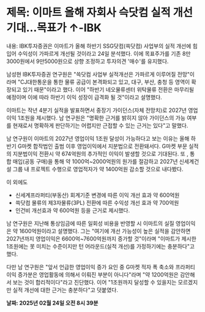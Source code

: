 # **제목: 이마트 올해 자회사 슥닷컴 실적 개선 기대…목표가 ↑-IBK**

  내용: IBK투자증권은 이마트가 올해 하반기 SSG닷컴(쓱닷컴) 사업부의 실적 개선에 힘입어 수익성이 가파르게 개선될 것이라고 24일 분석했다. 이에 목표주가를 기존 8만3000원에서 9만5000원으로 상향 조정하고 투자의견 '매수'를 유지했다.

남성현 IBK투자증권 연구원은 "쓱닷컴 사업부 실적개선은 가파르게 이루어질 전망"이라며 "CJ대한통운을 통한 물류 공급이 본격화되고 있고, 대구, 부산, 충청 등 영역이 확장되고 있기 때문"이라고 했다. 이어 "하반기 네오물류센터 위탁물류 전환은 마무리될 예정이며 이에 따라 하반기 이익 성장이 급격화 될 것"이라고 설명했다.

이마트는 작년 4분기 실적을 발표하면서 중장기 가이던스(자체 전망치)로 2027년 영업이익 1조원을 제시했다. 남 연구원은 "명확한 근거를 밝히지 않아 가이던스의 가능 여부를 현재로서 명확하게 판단하기는 어렵지만 근접할 수 있는 근거는 있다"고 말했다.

남 연구원이 이마트의 2027년 영업이익 1조원 달성이 가능하다고 보는 이유는 올해 하반기 G마켓 합작법인 출범 이후 영업이익에서 지분법으로 전환돼서다. G마켓 부문 실적의 지분법이익 전환시 약 674억원의 추가적인 이익이 발생할 것으로 기대된다. 또 , 통합 매입(공동 구매)을 통해 약 1000억~2000억원의 원가를 절감하고 2027년 신세계건설 그룹 내 프로젝트 수행으로 영업적자가 약 1400억원 감소할 것으로 내다봤다.

이 외에도 
- 신세계프라퍼티(부동산) 회계기준 변경에 따른 이익 개선 효과 약 600억원 
- 쓱닷컴 물류의 제3자물류(3PL) 전환에 따른 수익성 개선 효과 약 700억원 
- 인건비 개선효과 약 600억원 등을 근거로 제시했다.

남 연구원은 지난해 통상임금에 따른 일회성 비용을 반영할 시 이마트의 실질 영업이익은 약 1600억원이라고 설명했다. 그는 "여기에 개선 가능성이 높은 실적을 감안하면 2027년까지 영업이익은 6600억~7600억원까지 증가할 것"이라며 "이마트가 제시한 1조원에는 못 미치는 수준이지만 턴 어라운드(실적 개선)를 가정하기에는 충분하다"고 했다.

다만 남 연구원은 "앞서 언급한 영업이익 증가 요인 중 G마켓 적자 폭 축소와 프라퍼티 이익 증가분은 영업활동에 의해서 이뤄진 부분이 아니다"라며 "약 1200억원은 감안해서 보는 것이 합리적이다"라고 진단했다. 이어 "1조원까지 달성할 수 있을지는 모르겠지만 실적 개선에 대한 근거는 충분하다"고 덧붙였다.

  **날짜: 2025년 02월 24일 오전 8시 39분**